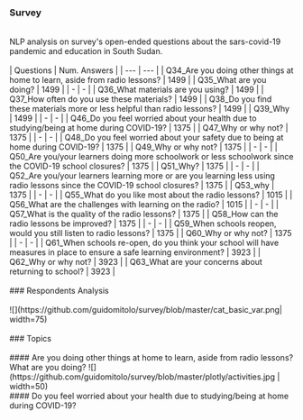 ### Survey
<br>
NLP analysis on survey's open-ended questions about the sars-covid-19 pandemic and education in South Sudan.
<br>
<br>
| Questions | Num. Answers |
| --- | --- |
| Q34_Are you doing other things at home to learn, aside from radio lessons? | 1499 |
| Q35_What are you doing? | 1499 |
| - | - |
| Q36_What materials are you using? | 1499 |
| Q37_How often do you use these materials? | 1499 |
| Q38_Do you find these materials more or less helpful than radio lessons? | 1499 |
| Q39_Why | 1499 |
| - | - |
| Q46_Do you feel worried about your health due to studying/being at home during COVID-19? | 1375 |
| Q47_Why or why not? | 1375 |
| - | - |
| Q48_Do you feel worried about your safety due to being at home during COVID-19? | 1375 |
| Q49_Why or why not? | 1375 |
| - | - |
| Q50_Are you/your learners doing more schoolwork or less schoolwork since the COVID-19 school closures?  | 1375 |
| Q51_Why? | 1375 |
| - | - |
| Q52_Are you/your learners learning more or are you learning less using radio lessons since the COVID-19 school closures? | 1375 |
| Q53_why | 1375 |
| - | - |
| Q55_What do you like most about the radio lessons? | 1015 |
| Q56_What are the challenges with learning on the radio? | 1015 |
| - | - |
| Q57_What is the quality of the radio lessons?  | 1375 |
| Q58_How can the radio lessons be improved? | 1375 |
| - | - |
| Q59_When schools reopen, would you still listen to radio lessons? | 1375 |
| Q60_Why or why not? | 1375 |
| - | - |
| Q61_When schools re-open, do you think your school will have measures in place to ensure a safe learning environment? | 3923 |
| Q62_Why or why not? | 3923 |
| Q63_What are your concerns about returning to school? | 3923 |
<br>
<br>
### Respondents Analysis
<br>
<br>
![](https://github.com/guidomitolo/survey/blob/master/cat_basic_var.png| width=75)
<br>
<br>
### Topics
<br>
<br>
#### Are you doing other things at home to learn, aside from radio lessons? What are you doing? 
![](https://github.com/guidomitolo/survey/blob/master/plotly/activities.jpg | width=50)
<br>
#### Do you feel worried about your health due to studying/being at home during COVID-19?

<br>

<br>

<br>

<br>